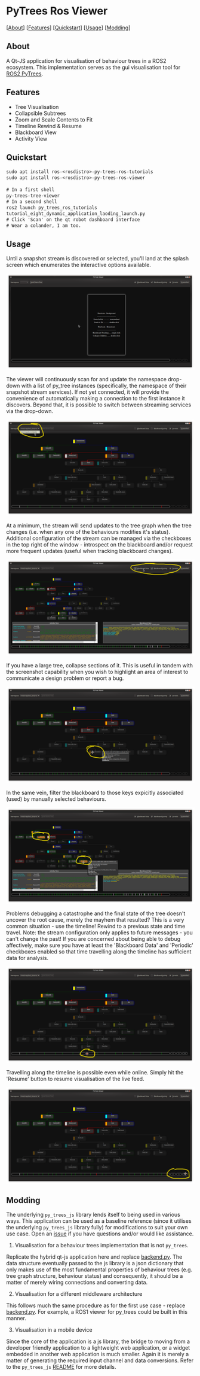 # PyTrees Ros Viewer

[[About](#about)] [[Features](#features)] [[Quickstart](#quickstart)] [[Usage](#usage)] [[Modding](#modding)]

## About

A Qt-JS application for visualisation of behaviour trees in a ROS2 ecosystem. This
implementation serves as the gui visualisation tool for
[ROS2 PyTrees](https://github.com/splintered-reality/py_trees_ros#pytrees-ros-ecosystem).

## Features

* Tree Visualisation
* Collapsible Subtrees
* Zoom and Scale Contents to Fit
* Timeline Rewind & Resume
* Blackboard View
* Activity View

## Quickstart

```
sudo apt install ros-<rosdistro>-py-trees-ros-tutorials
sudo apt install ros-<rosdistro>-py-trees-ros-viewer

# In a first shell
py-trees-tree-viewer
# In a second shell
ros2 launch py_trees_ros_tutorials tutorial_eight_dynamic_application_laoding_launch.py
# Click 'Scan' on the qt robot dashboard interface
# Wear a colander, I am too.
```

## Usage

Until a snapshot stream is discovered or selected, you'll land at the splash screen which
enumerates the interactive options available.

![Splash](images/splash.png?raw=true "Splash Screen")

The viewer will continuously scan for and update the namespace drop-down
with a list of py_tree instances (specifically, the namespace of their snapshot
stream services). If not yet connected, it will provide the convenience of
automatically making a connection to the first instance it discovers. Beyond that,
it is possible to switch between streaming services via the drop-down. 

![Select](images/select.png?raw=true "Select a Tree Stream")

At a minimum, the stream will send updates to the tree graph when the tree changes
(i.e. when any one of the behaviours modifies it's status). Additional configuration
of the stream can be managed via the checkboxes in the top right of the window - introspect
on the blackboard and/or request more frequent updates (useful when tracking
blackboard changes). 

![Reconfigure](images/reconfigure.png?raw=true "Reconfigure the Stream")

If you have a large tree, collapse sections of it. This is useful in tandem with
the screenshot capability when you wish to highlight an area of interest to communicate
a design problem or report a bug.

![Collapsible Subtrees](images/collapse.png?raw=true "Collapsible Subtrees")

In the same vein, filter the blackboard to those keys expicitly associated (used)
by manually selected behaviours.

![Track Data](images/track.png?raw=true "Track Blackboard Data")

Problems debugging a catastrophe and the final state of the tree doesn't uncover
the root cause, merely the mayhem that resulted? This is a very common situation - use
the timeline! Rewind to a previous state and time travel. Note: the stream configuration
only applies to future messages - you can't change the past! If you are concerned about
being able to debug affectively, make sure you have at least the 'Blackboard Data'
and 'Periodic' checkboxes enabled so that time travelling along the timeline has
sufficient data for analysis. 

![Rewind](images/rewind.png?raw=true "Rewind")

Travelling along the timeline is possible even while online. Simply hit the 'Resume'
button to resume visualisation of the live feed.

![Resume](images/resume.png?raw=true "Resume")

## Modding

The underlying `py_trees_js` library lends itself to being used in various ways. This
application can be used as a baseline reference (since it utilises the underlying
`py_trees_js` library fully) for modifications to suit your own use case. Open an
[issue](https://github.com/splintered-reality/py_trees_ros_viewer/issues) if you have
questions and/or would like assistance.

1) Visualisation for a behaviour trees implementation that is not `py_trees`.

Replicate the hybrid qt-js application here and replace [backend.py](https://github.com/splintered-reality/py_trees_ros_viewer/blob/devel/py_trees_ros_viewer/backend.py).
The data structure eventually passed to the js library is a json dictionary that only
makes use of the most fundamental properties of behaviour trees (e.g. tree graph
structure, behaviour status) and consequently, it should be a matter of merely
wiring connections and converting data.

2) Visualisation for a different middleware architecture

This follows much the same procedure as for the first use case - replace
[backend.py](https://github.com/splintered-reality/py_trees_ros_viewer/blob/devel/py_trees_ros_viewer/backend.py). For example, a ROS1 viewer for py_trees
could be built in this manner.

3) Visualisation in a mobile device

Since the core of the application is a js library, the bridge to moving from a
developer friendly application to a lightweight web application, or a widget embedded
in another web application is much smaller. Again it is merely a matter of
generating the required input channel and data conversions. Refer to the
`py_trees_js` [README](https://github.com/splintered-reality/py_trees_js#usage) for more
details.
